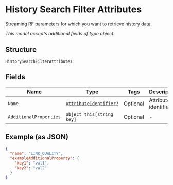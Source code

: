 
# History Search Filter Attributes

Streaming RF parameters for which you want to retrieve history data.

*This model accepts additional fields of type object.*

## Structure

`HistorySearchFilterAttributes`

## Fields

| Name | Type | Tags | Description |
|  --- | --- | --- | --- |
| `Name` | [`AttributeIdentifier?`](../../doc/models/attribute-identifier.md) | Optional | Attribute identifier. |
| `AdditionalProperties` | `object this[string key]` | Optional | - |

## Example (as JSON)

```json
{
  "name": "LINK_QUALITY",
  "exampleAdditionalProperty": {
    "key1": "val1",
    "key2": "val2"
  }
}
```

